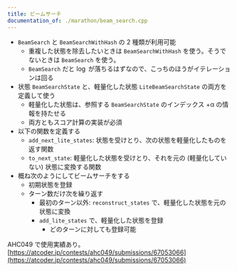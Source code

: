 ```yaml
---
title: ビームサーチ
documentation_of: ./marathon/beam_search.cpp
---
```


- `BeamSearch` と `BeamSearchWithHash` の 2 種類が利用可能
    - 重複した状態を除去したいときは `BeamSearchWithHash` を使う。そうでないときは `BeamSearch` を使う。
    - `BeamSearch` だと $\log$ が落ちるはずなので、こっちのほうがイテレーションは回る
- 状態 `BeamSearchState` と、軽量化した状態 `LiteBeamSearchState` の両方を定義して使う
    - 軽量化した状態は、参照する `BeamSearchState` のインデックス +α の情報を持たせる
    - 両方ともスコア計算の実装が必須
- 以下の関数を定義する
    - `add_next_lite_states`: 状態を受けとり、次の状態を軽量化したものを返す関数
    - `to_next_state`: 軽量化した状態を受けとり、それを元の (軽量化していない) 状態に変換する関数
- 概ね次のようにしてビームサーチをする
  - 初期状態を登録
  - ターン数だけ次を繰り返す
    - 最初のターン以外: `reconstruct_states` で、軽量化した状態を元の状態に変換
    - `add_lite_states` で、軽量化した状態を登録
      - どのターンに対しても登録可能

AHC049 で使用実績あり。  
[https://atcoder.jp/contests/ahc049/submissions/67053066](https://atcoder.jp/contests/ahc049/submissions/67053066)
